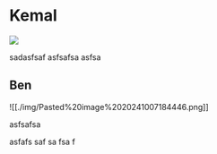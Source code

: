 # Kemal

![](Pasted%20image%2020241007184016.png)

sadasfsaf
asfsafsa
asfsa
## Ben


![[./img/Pasted%20image%2020241007184446.png]]

asfsafsa

asfafs
saf
sa
fsa
f


